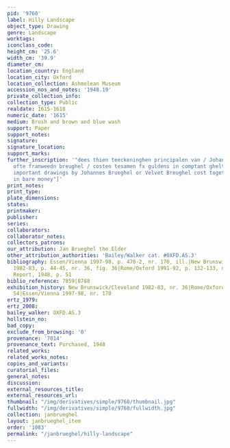 ```yaml
---
pid: '9760'
label: Hilly Landscape
object_type: Drawing
genre: Landscape
worktags:
iconclass_code:
height_cm: '25.6'
width_cm: '39.9'
diameter_cm:
location_country: England
location_city: Oxford
location_collection: Ashmolean Museum
accession_nos_and_notes: '1948.19'
private_collection_info:
collection_type: Public
realdate: 1615-1618
numeric_date: '1615'
medium: Brush and brown and blue wash
support: Paper
support_notes:
signature:
signature_location:
support_marks:
further_inscription: '"dees thien teeckeninghen principalen van / Johannes brueghel
  ofte franweedn breughel / costen tesamen fx guldens in comptant ghelt" ["these ten
  important drawings by Johannes Brueghel or Velvet Breughel cost together ten guilders
  in bare money"]'
print_notes:
print_type:
plate_dimensions:
states:
printmaker:
publisher:
series:
collaborators:
collaborator_notes:
collectors_patrons:
our_attribution: Jan Brueghel the Elder
other_attribution_authorities: 'Bailey/Walker cat. #OXFD.AS.3'
bibliography: Essen/Vienna 1997-98, p. 470-2, nr. 170, ill.|New Brunswick/Cleveland
  1982-83, p. 44-45, nr. 36, fig. 36|Rome/Oxford 1991-92, p. 132-133, nr. 54, ill.|Annual
  Report, 1948, p. 51
biblio_reference: 7859|8788
exhibition_history: New Brunswick/Cleveland 1982-83, nr. 36|Rome/Oxford 1991-92, nr.
  54|Essen/Vienna 1997-98, nr. 170
ertz_1979:
ertz_2008:
bailey_walker: OXFD.AS.3
hollstein_no:
bad_copy:
exclude_from_browsing: '0'
provenance: '7014'
provenance_text: Purchased, 1948
related_works:
related_works_notes:
copies_and_variants:
curatorial_files:
general_notes:
discussion:
external_resources_title:
external_resources_url:
thumbnail: "/img/derivatives/simple/9760/thumbnail.jpg"
fullwidth: "/img/derivatives/simple/9760/fullwidth.jpg"
collection: janbrueghel
layout: janbrueghel_item
order: '1083'
permalink: "/janbrueghel/hilly-landscape"
---
```

